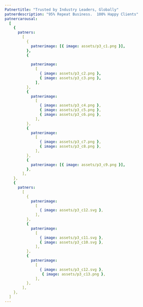 ```yaml
---
Patnertitle: "Trusted by Industry Leaders, Globally"
patnerdescription: "95% Repeat Business.  100% Happy Clients"
patnercarousal:
  [
    {
      patners:
        [
          {
            patnerimage: [{ image: assets/p3_c1.png }],
          },
          {
          
            patnerimage:
              [
                { image: assets/p3_c2.png },
                { image: assets/p3_c3.png },
              ],
          },
          {      
            patnerimage:
              [
                { image: assets/p3_c4.png },
                { image: assets/p3_c5.png },
                { image: assets/p3_c6.png },
              ],
          },
          {
            patnerimage:
              [
                { image: assets/p3_c7.png },
                { image: assets/p3_c8.png },
              ],
          },
          {
            patnerimage: [{ image: assets/p3_c9.png }],
          },
        ],
    },
    {
      patners:
        [
          {
            patnerimage:
              [
                { image: assets/p3_c12.svg },
              ],
          },
          {
            patnerimage:
              [
                { image: assets/p3_c11.svg },
                { image: assets/p3_c10.svg },
              ],
          },
          {
            patnerimage:
              [
                { image: assets/p3_c12.svg },
                 { image: assets/p3_c13.png },
              ],
          },
        ],
    },
  ]
---
```

